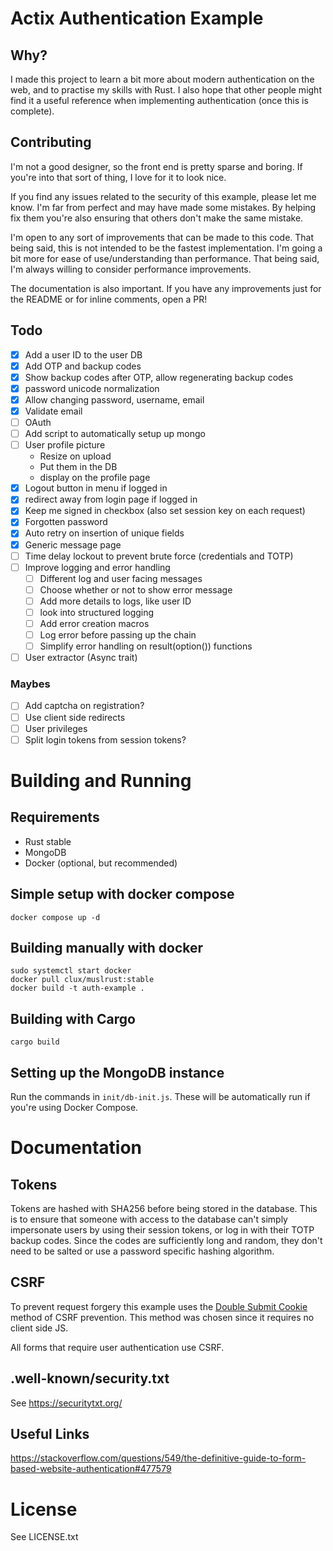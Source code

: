 # Actix Authentication Example

## Why?

I made this project to learn a bit more about modern authentication on the web, and to practise my skills with Rust.
I also hope that other people might find it a useful reference when implementing authentication (once this is complete).

## Contributing

I'm not a good designer, so the front end is pretty sparse and boring. If you're into that sort of thing, I love for it to look nice.

If you find any issues related to the security of this example, please let me know. I'm far from perfect and may have made some mistakes.
By helping fix them you're also ensuring that others don't make the same mistake.

I'm open to any sort of improvements that can be made to this code. That being said, this is not intended to be the fastest implementation.
I'm going a bit more for ease of use/understanding than performance. That being said, I'm always willing to consider performance improvements.

The documentation is also important. If you have any improvements just for the README or for inline comments, open a PR!

## Todo

- [x] Add a user ID to the user DB
- [x] Add OTP and backup codes
- [x] Show backup codes after OTP, allow regenerating backup codes
- [x] password unicode normalization
- [x] Allow changing password, username, email
- [x] Validate email
- [ ] OAuth
- [ ] Add script to automatically setup up mongo
- [ ] User profile picture
  - Resize on upload
  - Put them in the DB
  - display on the profile page
- [x] Logout button in menu if logged in
- [x] redirect away from login page if logged in
- [x] Keep me signed in checkbox (also set session key on each request)
- [x] Forgotten password
- [x] Auto retry on insertion of unique fields
- [x] Generic message page
- [ ] Time delay lockout to prevent brute force (credentials and TOTP)
- [ ] Improve logging and error handling
  - [ ] Different log and user facing messages
  - [ ] Choose whether or not to show error message
  - [ ] Add more details to logs, like user ID
  - [ ] look into structured logging
  - [ ] Add error creation macros
  - [ ] Log error before passing up the chain
  - [ ] Simplify error handling on result(option()) functions
- [ ] User extractor (Async trait)

### Maybes

- [ ] Add captcha on registration?
- [ ] Use client side redirects
- [ ] User privileges
- [ ] Split login tokens from session tokens?

# Building and Running

## Requirements

- Rust stable
- MongoDB
- Docker (optional, but recommended)

## Simple setup with docker compose

`docker compose up -d`

## Building manually with docker

```
sudo systemctl start docker
docker pull clux/muslrust:stable
docker build -t auth-example .
```

## Building with Cargo

`cargo build`

## Setting up the MongoDB instance

Run the commands in `init/db-init.js`. These will be automatically run if you're using Docker Compose.

# Documentation

## Tokens

Tokens are hashed with SHA256 before being stored in the database. This is to ensure that someone with access to the database can't
simply impersonate users by using their session tokens, or log in with their TOTP backup codes. Since the codes are sufficiently long
and random, they don't need to be salted or use a password specific hashing algorithm.

## CSRF

To prevent request forgery this example uses the [Double Submit Cookie](https://en.wikipedia.org/wiki/Cross-site_request_forgery#Double_Submit_Cookie) method of CSRF prevention. This method was chosen since it requires no client side JS.

All forms that require user authentication use CSRF.

## .well-known/security.txt

See <https://securitytxt.org/>

## Useful Links

<https://stackoverflow.com/questions/549/the-definitive-guide-to-form-based-website-authentication#477579>

# License

See LICENSE.txt
